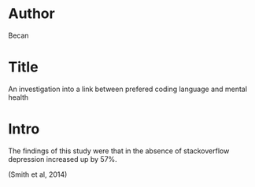 # Author
Becan

# Title
An investigation into a link between prefered coding language and mental health

# Intro
The findings of this study were that in the absence of stackoverflow depression increased up by 57%.

(Smith et al, 2014)

